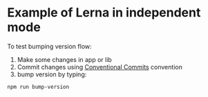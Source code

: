 # Example of Lerna in independent mode

To test bumping version flow:
1. Make some changes in app or lib
2. Commit changes using [Conventional Commits](https://www.conventionalcommits.org/en/v1.0.0/) convention 
2. bump version by typing:
```shell
npm run bump-version
```
